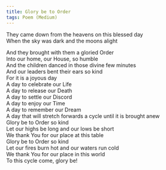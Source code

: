 ```yaml
---
title: Glory be to Order
tags: Poem (Medium)
---
```


They came down from the heavens on this blessed day<br/>
When the sky was dark and the moons alight<br/>
<!--more-->
And they brought with them a gloried Order<br/>
Into our home, our House, so humble<br/>
And the children danced in those divine few minutes<br/>
And our leaders bent their ears so kind<br/>
For it is a joyous day<br/>
A day to celebrate our Life<br/>
A day to release our Death<br/>
A day to settle our Discord<br/>
A day to enjoy our Time<br/>
A day to remember our Dream<br/>
A day that will stretch forwards a cycle until it is brought anew<br/>
Glory be to Order so kind<br/>
Let our highs be long and our lows be short<br/>
We thank You for our place at this table<br/>
Glory be to Order so kind<br/>
Let our fires burn hot and our waters run cold<br/>
We thank You for our place in this world<br/>
To this cycle come, glory be!
